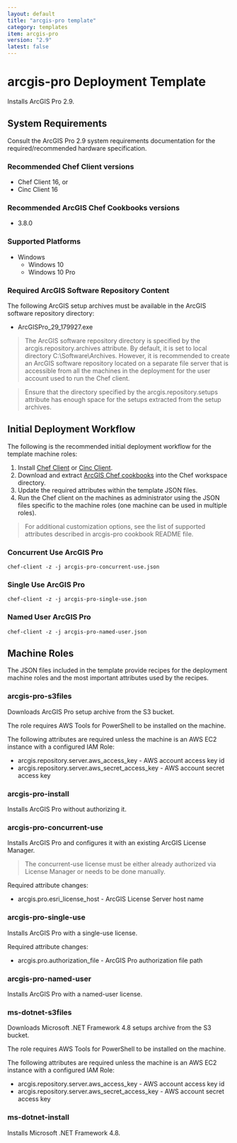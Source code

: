 ```yaml
---
layout: default
title: "arcgis-pro template"
category: templates
item: arcgis-pro
version: "2.9"
latest: false
---
```


# arcgis-pro Deployment Template

Installs ArcGIS Pro 2.9.

## System Requirements

Consult the ArcGIS Pro 2.9 system requirements documentation for the required/recommended hardware specification.

### Recommended Chef Client versions

* Chef Client 16, or
* Cinc Client 16

### Recommended ArcGIS Chef Cookbooks versions

* 3.8.0

### Supported Platforms

* Windows
  * Windows 10 
  * Windows 10 Pro

### Required ArcGIS Software Repository Content

The following ArcGIS setup archives must be available in the ArcGIS software repository directory:

* ArcGISPro_29_179927.exe

> The ArcGIS software repository directory is specified by the arcgis.repository.archives attribute. By default, it is set to local directory C:\Software\Archives. However, it is recommended to create an ArcGIS software repository located on a separate file server that is accessible from all the machines in the deployment for the user account used to run the Chef client.

> Ensure that the directory specified by the arcgis.repository.setups attribute has enough space for the setups extracted from the setup archives.

## Initial Deployment Workflow

The following is the recommended initial deployment workflow for the template machine roles:

1. Install [Chef Client](https://docs.chef.io/chef_install_script/) or [Cinc Client](https://cinc.sh/start/client/).
2. Download and extract [ArcGIS Chef cookbooks](https://github.com/Esri/arcgis-cookbook/releases) into the Chef workspace directory.
3. Update the required attributes within the template JSON files.
4. Run the Chef client on the machines as administrator using the JSON files specific to the machine roles (one machine can be used in multiple roles).

> For additional customization options, see the list of supported attributes described in arcgis-pro cookbook README file.

### Concurrent Use ArcGIS Pro

```shell
chef-client -z -j arcgis-pro-concurrent-use.json
```

### Single Use ArcGIS Pro

```shell
chef-client -z -j arcgis-pro-single-use.json
```

### Named User ArcGIS Pro

```shell
chef-client -z -j arcgis-pro-named-user.json
```

## Machine Roles

The JSON files included in the template provide recipes for the deployment machine roles and the most important attributes used by the recipes.  

### arcgis-pro-s3files

Downloads ArcGIS Pro setup archive from the S3 bucket.

The role requires AWS Tools for PowerShell to be installed on the machine.  

The following attributes are required unless the machine is an AWS EC2 instance with a configured IAM Role:

* arcgis.repository.server.aws_access_key - AWS account access key id
* arcgis.repository.server.aws_secret_access_key - AWS account secret access key

### arcgis-pro-install

Installs ArcGIS Pro without authorizing it.

### arcgis-pro-concurrent-use

Installs ArcGIS Pro and configures it with an existing ArcGIS License Manager.

> The concurrent-use license must be either already authorized via License Manager or needs to be done manually.

Required attribute changes:

* arcgis.pro.esri_license_host - ArcGIS License Server host name

### arcgis-pro-single-use

Installs ArcGIS Pro with a single-use license.

Required attribute changes:

* arcgis.pro.authorization_file - ArcGIS Pro authorization file path

### arcgis-pro-named-user

Installs ArcGIS Pro with a named-user license.

### ms-dotnet-s3files

Downloads Microsoft .NET Framework 4.8 setups archive from the S3 bucket.

The role requires AWS Tools for PowerShell to be installed on the machine.  

The following attributes are required unless the machine is an AWS EC2 instance with a configured IAM Role:

* arcgis.repository.server.aws_access_key - AWS account access key id
* arcgis.repository.server.aws_secret_access_key - AWS account secret access key

### ms-dotnet-install

Installs Microsoft .NET Framework 4.8.
